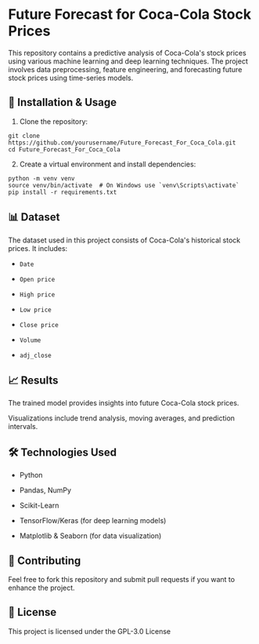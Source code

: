 # Future Forecast for Coca-Cola Stock Prices

This repository contains a predictive analysis of Coca-Cola's stock prices using various machine learning and deep learning techniques. The project involves data preprocessing, feature engineering, and forecasting future stock prices using time-series models.

## 🚀 Installation & Usage

1. Clone the repository:
```
git clone https://github.com/yourusername/Future_Forecast_For_Coca_Cola.git
cd Future_Forecast_For_Coca_Cola
```

2. Create a virtual environment and install dependencies:
```
python -m venv venv
source venv/bin/activate  # On Windows use `venv\Scripts\activate`
pip install -r requirements.txt
```

## 📊 Dataset
The dataset used in this project consists of Coca-Cola's historical stock prices. It includes:

- `Date`

- `Open price`

- `High price`

- `Low price`

- `Close price`

- `Volume`

- `adj_close`

## 📈 Results

The trained model provides insights into future Coca-Cola stock prices.

Visualizations include trend analysis, moving averages, and prediction intervals.

## 🛠️ Technologies Used

- Python

- Pandas, NumPy

- Scikit-Learn

- TensorFlow/Keras (for deep learning models)

- Matplotlib & Seaborn (for data visualization)

## 📌 Contributing

Feel free to fork this repository and submit pull requests if you want to enhance the project.

## 📜 License

This project is licensed under the GPL-3.0 License
